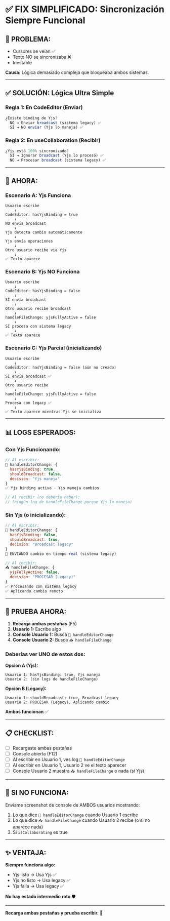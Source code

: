 # ✅ FIX SIMPLIFICADO: Sincronización Siempre Funcional

## 🔧 **PROBLEMA:**
- Cursores se veían ✅
- Texto NO se sincronizaba ❌
- Inestable

**Causa:** Lógica demasiado compleja que bloqueaba ambos sistemas.

---

## ✅ **SOLUCIÓN: Lógica Ultra Simple**

### **Regla 1: En CodeEditor (Enviar)**
```javascript
¿Existe binding de Yjs?
  NO → Enviar broadcast (sistema legacy) ✅
  SÍ → NO enviar (Yjs lo maneja) ✅
```

### **Regla 2: En useCollaboration (Recibir)**
```javascript
¿Yjs está 100% sincronizado?
  SÍ → Ignorar broadcast (Yjs lo procesó) ✅
  NO → Procesar broadcast (sistema legacy) ✅
```

---

## 🎯 **AHORA:**

### **Escenario A: Yjs Funciona**
```
Usuario escribe
    ↓
CodeEditor: hasYjsBinding = true
    ↓
NO envía broadcast
    ↓
Yjs detecta cambio automáticamente
    ↓
Yjs envía operaciones
    ↓
Otro usuario recibe via Yjs
    ↓
✅ Texto aparece
```

### **Escenario B: Yjs NO Funciona**
```
Usuario escribe
    ↓
CodeEditor: hasYjsBinding = false
    ↓
SÍ envía broadcast
    ↓
Otro usuario recibe broadcast
    ↓
handleFileChange: yjsFullyActive = false
    ↓
SÍ procesa con sistema legacy
    ↓
✅ Texto aparece
```

### **Escenario C: Yjs Parcial (inicializando)**
```
Usuario escribe
    ↓
CodeEditor: hasYjsBinding = false (aún no creado)
    ↓
SÍ envía broadcast ✅
    ↓
Otro usuario recibe
    ↓
handleFileChange: yjsFullyActive = false
    ↓
Procesa con legacy ✅
    ↓
✅ Texto aparece mientras Yjs se inicializa
```

---

## 📊 **LOGS ESPERADOS:**

### **Con Yjs Funcionando:**

```javascript
// Al escribir:
📝 handleEditorChange: {
  hasYjsBinding: true,
  shouldBroadcast: false,
  decision: "Yjs maneja"
}
✅ Yjs binding activo - Yjs maneja cambios

// Al recibir (no debería haber):
// (ningún log de handleFileChange porque Yjs lo maneja)
```

### **Sin Yjs (o inicializando):**

```javascript
// Al escribir:
📝 handleEditorChange: {
  hasYjsBinding: false,
  shouldBroadcast: true,
  decision: "Broadcast legacy"
}
📡 ENVIANDO cambio en tiempo real (sistema legacy)

// Al recibir:
📥 handleFileChange: {
  yjsFullyActive: false,
  decision: "PROCESAR (Legacy)"
}
✅ Procesando con sistema legacy
✅ Aplicando cambio remoto
```

---

## 🧪 **PRUEBA AHORA:**

1. **Recarga ambas pestañas** (F5)
2. **Usuario 1:** Escribe algo
3. **Console Usuario 1:** Busca `📝 handleEditorChange`
4. **Console Usuario 2:** Busca `📥 handleFileChange`

### **Deberías ver UNO de estos dos:**

**Opción A (Yjs):**
```
Usuario 1: hasYjsBinding: true, Yjs maneja
Usuario 2: (sin logs de handleFileChange)
```

**Opción B (Legacy):**
```
Usuario 1: shouldBroadcast: true, Broadcast legacy
Usuario 2: PROCESAR (Legacy), Aplicando cambio
```

**Ambos funcionan** ✅

---

## 📋 **CHECKLIST:**

- [ ] Recargaste ambas pestañas
- [ ] Console abierta (F12)
- [ ] Al escribir en Usuario 1, ves log `📝 handleEditorChange`
- [ ] Al escribir en Usuario 1, Usuario 2 ve el texto aparecer
- [ ] Console Usuario 2 muestra `📥 handleFileChange` o nada (si Yjs)

---

## 🎯 **SI NO FUNCIONA:**

Envíame screenshot de console de AMBOS usuarios mostrando:

1. Lo que dice `📝 handleEditorChange` cuando Usuario 1 escribe
2. Lo que dice `📥 handleFileChange` cuando Usuario 2 recibe (o si no aparece nada)
3. Si `isCollaborating` es true

---

## ✨ **VENTAJA:**

**Siempre funciona algo:**
- Yjs listo → Usa Yjs ✅
- Yjs no listo → Usa legacy ✅
- Yjs falla → Usa legacy ✅

**No hay estado intermedio roto** 🛡️

---

**Recarga ambas pestañas y prueba escribir.** 🚀
